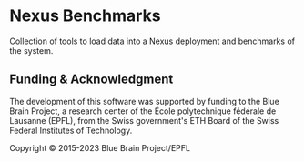 # Nexus Benchmarks

Collection of tools to load data into a Nexus deployment and benchmarks of the system.

## Funding & Acknowledgment

The development of this software was supported by funding to the Blue Brain Project, a research center of the École polytechnique fédérale de
Lausanne (EPFL), from the Swiss government's ETH Board of the Swiss Federal Institutes of Technology.

Copyright © 2015-2023 Blue Brain Project/EPFL

